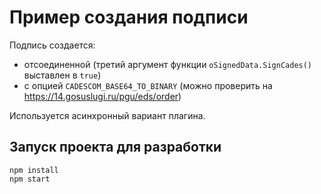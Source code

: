 
Пример создания подписи
========================

Подпись создается:  
- отсоединенной (третий аргумент функции `oSignedData.SignCades()` выставлен в `true`)
- с опцией `CADESCOM_BASE64_TO_BINARY` (можно проверить на https://14.gosuslugi.ru/pgu/eds/order)

Используется асинхронный вариант плагина.

Запуск проекта для разработки
-----------------------------

```
npm install
npm start
```